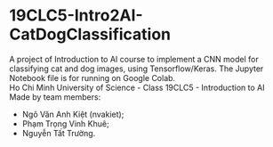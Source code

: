 # 19CLC5-Intro2AI-CatDogClassification
A project of Introduction to AI course to implement a CNN model for classifying cat and dog images, using Tensorflow/Keras. The Jupyter Notebook file is for running on Google Colab.  
Ho Chi Minh University of Science - Class 19CLC5 - Introduction to AI  
Made by team members:  
- Ngô Văn Anh Kiệt (nvakiet);  
- Phạm Trọng Vinh Khuê;  
- Nguyễn Tất Trường.
